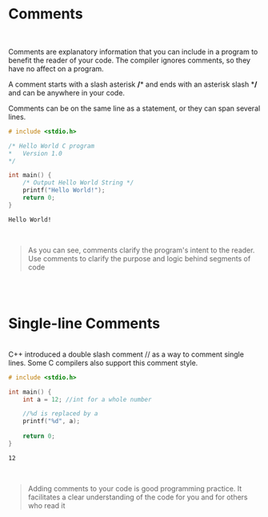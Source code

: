 # Comments
</br>

Comments are explanatory information that you can include in a program to benefit the reader of your code. The compiler ignores comments, so they have no affect on a program.

A comment starts with a slash asterisk **/*** and ends with an asterisk slash ***/** and can be anywhere in your code.

Comments can be on the same line as a statement, or they can span several lines.

```c
# include <stdio.h>

/* Hello World C program
*   Version 1.0
*/

int main() {
    /* Output Hello World String */
    printf("Hello World!");
    return 0;
}
```
```
Hello World!
```
</br>

> As you can see, comments clarify the program's intent to the reader. Use comments to clarify the purpose and logic behind segments of code

</br></br>

# Single-line Comments
</br>
C++ introduced a double slash comment // as a way to comment single lines. Some C compilers also support this comment style.

```c
# include <stdio.h>

int main() {
    int a = 12; //int for a whole number

    //%d is replaced by a
    printf("%d", a);
    
    return 0;
}
```
```
12
```
</br>

> Adding comments to your code is good programming practice. It facilitates a clear understanding of the code for you and for others who read it
